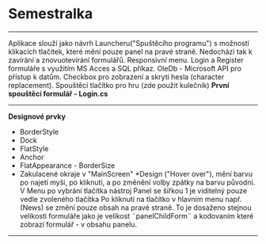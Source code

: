 # Semestralka
**********
Aplikace slouží jako návrh Launcheru("Spuštěcího programu") s možností klikacích tlačítek, které mění pouze
panel na pravé straně. Nedochází tak k zavírání a znovuotevírání formulářů.
Responsivní menu.
Login a Register formuláře s využitím MS Acces a SQL příkaz.
OleDb - Microsoft API pro přístup k datům.
Checkbox pro zobrazení a skrytí hesla (character replacement).
Spouštěcí tlačítko pro hru (zde použit kulečník)
**První spouštěcí formulář - Login.cs**
**********
**Designové prvky**
- BorderStyle
- Dock
- FlatStyle
- Anchor
- FlatAppearance - BorderSize
- Zakulacené okraje v "MainScreen"
*Design ("Hover over"), mění barvu po najetí myši, po kliknutí, a po změnění volby zpátky na barvu původní.
V Menu po vybrání tlačítka nástroj Panel se šířkou 1 je viditelný pouze vedle zvoleného tlačítka
Po kliknutí na tlačítko v hlavním menu např.(News) se změní pouze obsah na pravé straně.
To je dosaženo stejnou velikostí formuláře jako je velikost ¨panelChildForm¨ a kodovaním které zobrazí formulář - 
v obsahu panelu.
**********
